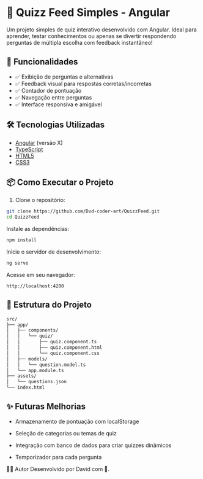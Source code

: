 # 🧠 Quizz Feed Simples - Angular

Um projeto simples de quiz interativo desenvolvido com Angular. Ideal para aprender, testar conhecimentos ou apenas se divertir respondendo perguntas de múltipla escolha com feedback instantâneo!

## 🚀 Funcionalidades

- ✅ Exibição de perguntas e alternativas  
- ✅ Feedback visual para respostas corretas/incorretas  
- ✅ Contador de pontuação  
- ✅ Navegação entre perguntas  
- ✅ Interface responsiva e amigável  

## 🛠️ Tecnologias Utilizadas

- [Angular](https://angular.io/) (versão X)  
- [TypeScript](https://www.typescriptlang.org/)  
- [HTML5](https://developer.mozilla.org/en-US/docs/Web/Guide/HTML/HTML5)  
- [CSS3](https://developer.mozilla.org/en-US/docs/Web/CSS)  

## 📦 Como Executar o Projeto

1. Clone o repositório:

```bash
git clone https://github.com/Dvd-coder-art/QuizzFeed.git
cd QuizzFeed
```

Instale as dependências:

```bash
npm install
```

Inicie o servidor de desenvolvimento:

```bash
ng serve
```
Acesse em seu navegador:

```arduino
http://localhost:4200
```
## 📁 Estrutura do Projeto
```bash
src/
├── app/
│   ├── components/
│   │   └── quiz/
│   │       ├── quiz.component.ts
│   │       ├── quiz.component.html
│   │       └── quiz.component.css
│   ├── models/
│   │   └── question.model.ts
│   └── app.module.ts
├── assets/
│   └── questions.json
└── index.html
```

## ✨ Futuras Melhorias
- Armazenamento de pontuação com localStorage

- Seleção de categorias ou temas de quiz

- Integração com banco de dados para criar quizzes dinâmicos

- Temporizador para cada pergunta

👨‍💻 Autor
Desenvolvido por David com 🍵.
